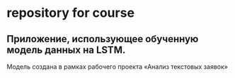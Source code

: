 # repository for course
## Приложение, использующее обученную модель данных на LSTM.
Модель создана в рамках рабочего проекта «Анализ текстовых заявок»
